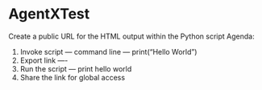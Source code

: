 # AgentXTest
Create a public URL for the HTML output within the Python script
Agenda:
1. Invoke script — command line — print(“Hello World”)
2. Export link —-  
3. Run the script — print hello world
4. Share the link for global access
